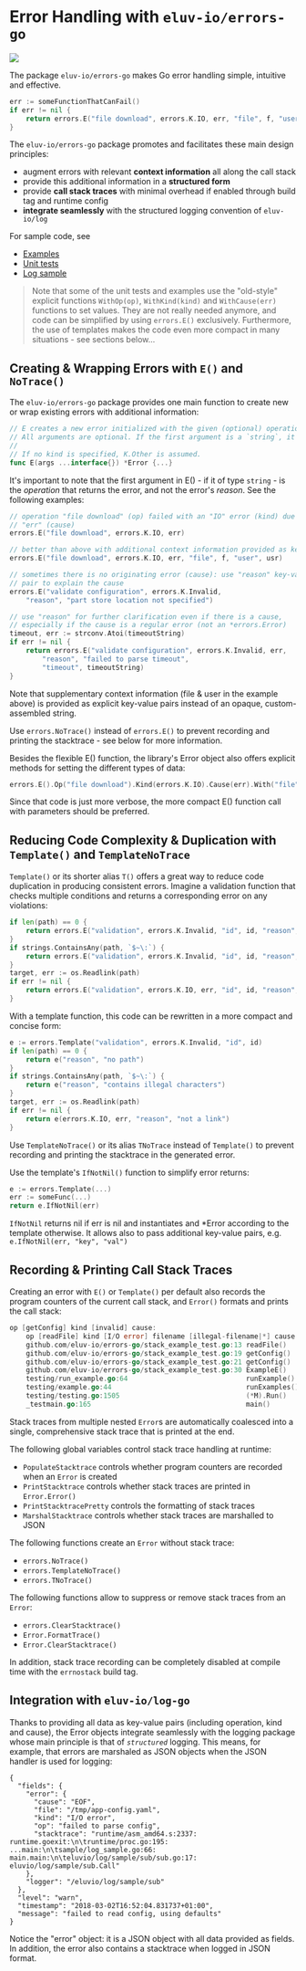 # Error Handling with `eluv-io/errors-go`

[![](https://github.com/eluv-io/errors-go/actions/workflows/build.yaml/badge.svg)](https://github.com/eluv-io/errors-go/actions?query=workflow%3Abuild)

The package `eluv-io/errors-go` makes Go error handling simple, intuitive and effective.

```go
err := someFunctionThatCanFail()
if err != nil {
    return errors.E("file download", errors.K.IO, err, "file", f, "user", usr)
}
```

The `eluv-io/errors-go` package promotes and facilitates these main design principles:

* augment errors with relevant **context information** all along the call stack
* provide this additional information in a **structured form**
* provide **call stack traces** with minimal overhead if enabled through build tag and runtime config
* **integrate seamlessly** with the structured logging convention of `eluv-io/log`

For sample code, see

* [Examples](example_test.go)
* [Unit tests](errors_test.go)
* [Log sample](http://github.com/eluv-io/log-go/sample/log_sample.go)

> Note that some of the unit tests and examples use the "old-style" explicit functions `WithOp(op)`, `WithKind(kind)` and `WithCause(err)` functions to set values. They are not really needed anymore, and code can be simplified by using `errors.E()` exclusively. Furthermore, the use of templates makes the code even more compact in many situations - see sections below...

## Creating & Wrapping Errors with `E()` and `NoTrace()`

The `eluv-io/errors-go` package provides one main function to create new or wrap existing errors with additional information:

```go
// E creates a new error initialized with the given (optional) operation, kind, cause and key-value fields.
// All arguments are optional. If the first argument is a `string`, it is considered to be the operation.
//
// If no kind is specified, K.Other is assumed.
func E(args ...interface{}) *Error {...}
```

It's important to note that the first argument in E() - if it of type `string` - is the _operation_ that returns the error, and not the error's _reason_. See the following examples:

```go
// operation "file download" (op) failed with an "IO" error (kind) due to
// "err" (cause)
errors.E("file download", errors.K.IO, err)

// better than above with additional context information provided as key-value pairs
errors.E("file download", errors.K.IO, err, "file", f, "user", usr)

// sometimes there is no originating error (cause): use "reason" key-value
// pair to explain the cause
errors.E("validate configuration", errors.K.Invalid, 
	"reason", "part store location not specified")

// use "reason" for further clarification even if there is a cause,
// especially if the cause is a regular error (not an *errors.Error)
timeout, err := strconv.Atoi(timeoutString)
if err != nil {
	return errors.E("validate configuration", errors.K.Invalid, err,
		"reason", "failed to parse timeout",
		"timeout", timeoutString)
}
```

Note that supplementary context information (file & user in the example above) is provided as explicit key-value pairs instead of an opaque, custom-assembled string.

Use `errors.NoTrace()` instead of `errors.E()` to prevent recording and printing the stacktrace - see below for more information.

Besides the flexible E() function, the library's Error object also offers explicit methods for setting the different types of data:

```go
errors.E().Op("file download").Kind(errors.K.IO).Cause(err).With("file", f).With("user", usr)
```

Since that code is just more verbose, the more compact E() function call with parameters should be preferred.

## Reducing Code Complexity & Duplication with `Template()` and `TemplateNoTrace`

`Template()` or its shorter alias `T()` offers a great way to reduce code duplication in producing consistent errors. Imagine a validation function that checks multiple conditions and returns a corresponding error on any violations:

```go
if len(path) == 0 {
    return errors.E("validation", errors.K.Invalid, "id", id, "reason", "no path")
}
if strings.ContainsAny(path, `$~\:`) {
    return errors.E("validation", errors.K.Invalid, "id", id, "reason", "contains illegal characters")
}
target, err := os.Readlink(path)
if err != nil {
    return errors.E("validation", errors.K.IO, err, "id", id, "reason", "not a link")
}
```

With a template function, this code can be rewritten in a more compact and concise form:

```go
e := errors.Template("validation", errors.K.Invalid, "id", id)
if len(path) == 0 {
    return e("reason", "no path")
}
if strings.ContainsAny(path, `$~\:`) {
    return e("reason", "contains illegal characters")
}
target, err := os.Readlink(path)
if err != nil {
    return e(errors.K.IO, err, "reason", "not a link")
}
```

Use `TemplateNoTrace()` or its alias `TNoTrace` instead of `Template()` to prevent recording and printing the stacktrace in the generated error.

Use the template's `IfNotNil()` function to simplify error returns:

```go
e := errors.Template(...)
err := someFunc(...)
return e.IfNotNil(err)
```

`IfNotNil` returns nil if err is nil and instantiates and *Error according to the template otherwise. It allows also to pass additional key-value pairs, e.g. `e.IfNotNil(err, "key", "val")`

## Recording & Printing Call Stack Traces

Creating an error with `E()` or `Template()` per default also records the program counters of the current call stack, and `Error()` formats and prints the call stack:

```go
op [getConfig] kind [invalid] cause:
	op [readFile] kind [I/O error] filename [illegal-filename|*] cause [open illegal-filename|*: no such file or directory]
	github.com/eluv-io/errors-go/stack_example_test.go:13 readFile()
	github.com/eluv-io/errors-go/stack_example_test.go:19 getConfig()
	github.com/eluv-io/errors-go/stack_example_test.go:21 getConfig()
	github.com/eluv-io/errors-go/stack_example_test.go:30 ExampleE()
	testing/run_example.go:64                             runExample()
	testing/example.go:44                                 runExamples()
	testing/testing.go:1505                               (*M).Run()
	_testmain.go:165                                      main()
```

Stack traces from multiple nested `Error`s are automatically coalesced into a single, comprehensive stack trace that is printed at the end.

The following global variables control stack trace handling at runtime: 

* `PopulateStacktrace` controls whether program counters are recorded when an `Error` is created
* `PrintStacktrace` controls whether stack traces are printed in `Error.Error()`
* `PrintStacktracePretty` controls the formatting of stack traces
* `MarshalStacktrace` controls whether stack traces are marshalled to JSON

The following functions create an `Error` without stack trace:
* `errors.NoTrace()`
* `errors.TemplateNoTrace()`
* `errors.TNoTrace()`

The following functions allow to suppress or remove stack traces from an `Error`:
* `errors.ClearStacktrace()`
* `Error.FormatTrace()`
* `Error.ClearStacktrace()`

In addition, stack trace recording can be completely disabled at compile time with the `errnostack` build tag. 

## Integration with `eluv-io/log-go`

Thanks to providing all data as key-value pairs (including operation, kind and cause), the Error objects integrate seamlessly with the logging package whose main principle is that of _`structured`_ logging. This means, for example, that errors are marshaled as JSON objects when the JSON handler is used for logging:

```text
{
  "fields": {
    "error": {
      "cause": "EOF",
      "file": "/tmp/app-config.yaml",
      "kind": "I/O error",
      "op": "failed to parse config",
      "stacktrace": "runtime/asm_amd64.s:2337: runtime.goexit:\n\truntime/proc.go:195: ...main:\n\tsample/log_sample.go:66: main.main:\n\teluvio/log/sample/sub/sub.go:17: eluvio/log/sample/sub.Call"
    },
    "logger": "/eluvio/log/sample/sub"
  },
  "level": "warn",
  "timestamp": "2018-03-02T16:52:04.831737+01:00",
  "message": "failed to read config, using defaults"
}
```

Notice the "error" object: it is a JSON object with all data provided as fields. In addition, the error also contains a stacktrace when logged in JSON format.

